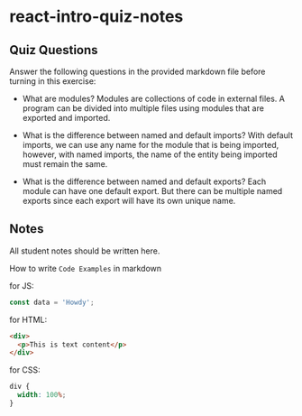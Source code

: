 # react-intro-quiz-notes

## Quiz Questions

Answer the following questions in the provided markdown file before turning in this exercise:

- What are modules?
  Modules are collections of code in external files. A program can be divided into multiple files using modules that are exported and imported.

- What is the difference between named and default imports?
  With default imports, we can use any name for the module that is being imported, however, with named imports, the name of the entity being imported must remain the same.

- What is the difference between named and default exports?
  Each module can have one default export. But there can be multiple named exports since each export will have its own unique name.

## Notes

All student notes should be written here.

How to write `Code Examples` in markdown

for JS:

```javascript
const data = 'Howdy';
```

for HTML:

```html
<div>
  <p>This is text content</p>
</div>
```

for CSS:

```css
div {
  width: 100%;
}
```
